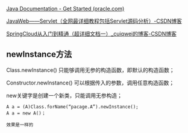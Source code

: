 [Java Documentation - Get Started (oracle.com)](https://docs.oracle.com/en/java/)

[JavaWeb——Servlet（全网最详细教程包括Servlet源码分析）-CSDN博客](https://blog.csdn.net/qq_19782019/article/details/80292110)

[SpringCloud从入门到精通（超详细文档一）_cuiqwei的博客-CSDN博客](https://blog.csdn.net/cuiqwei/article/details/118329609)

## newInstance方法

Class.newInstance() 只能够调用无参的构造函数，即默认的构造函数；

Constructor.newInstance() 可以根据传入的参数，调用任意构造函数；

new关键字是创建一个新类，只能调用无参构造；

```
A a = (A)Class.forName(“pacage.A”).newInstance();
A a = new A()；

效果是一样的
```

